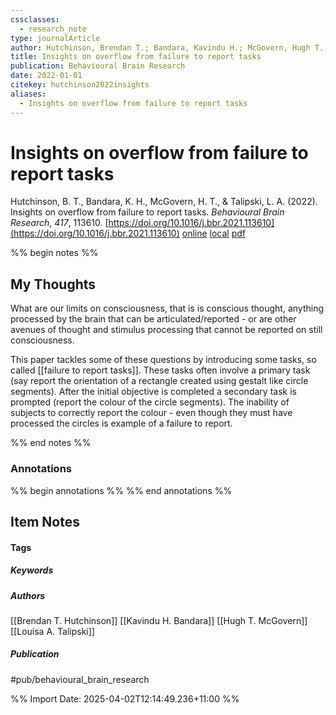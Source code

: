 ```yaml
---
cssclasses:
  - research_note
type: journalArticle
author: Hutchinson, Brendan T.; Bandara, Kavindu H.; McGovern, Hugh T.; Talipski, Louisa A.
title: Insights on overflow from failure to report tasks
publication: Behavioural Brain Research
date: 2022-01-01
citekey: hutchinson2022insights
aliases:
  - Insights on overflow from failure to report tasks
---
```


# Insights on overflow from failure to report tasks

Hutchinson, B. T., Bandara, K. H., McGovern, H. T., & Talipski, L. A. (2022). Insights on overflow from failure to report tasks. _Behavioural Brain Research_, _417_, 113610. [https://doi.org/10.1016/j.bbr.2021.113610](https://doi.org/10.1016/j.bbr.2021.113610)
[online](http://zotero.org/users/7162438/items/ZI67I4L4) [local](zotero://select/library/items/ZI67I4L4) [pdf](file:///home/gjc216/Zotero/storage/U7LZVR32/Hutchinson%20et%20al.%20-%202022%20-%20Insights%20on%20overflow%20from%20failure%20to%20report%20tasks.pdf)
 
 
%% begin notes %%

## My Thoughts

What are our limits on consciousness, that is is conscious thought, anything processed by the brain that can be articulated/reported - or are other avenues of thought and stimulus processing that cannot be reported on still consciousness.

This paper tackles some of these questions by introducing some tasks, so called [[failure to report tasks]]. These tasks often involve a primary task (say report the orientation of a rectangle created using gestalt like circle segments). After the initial objective is completed a secondary task is prompted (report the colour of the circle segments). The inability of subjects to correctly report the colour - even though they must have processed the circles is example of a failure to report.

%% end notes %%

### Annotations

%% begin annotations %%
%% end annotations %%

## Item Notes

#### Tags

##### Keywords

##### Authors

[[Brendan T. Hutchinson]] [[Kavindu H. Bandara]] [[Hugh T. McGovern]] [[Louisa A. Talipski]]

##### Publication

#pub/behavioural_brain_research


%% Import Date: 2025-04-02T12:14:49.236+11:00 %%
